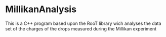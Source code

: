 # MillikanAnalysis
This is a C++ program based upon the RooT library wich analyses the data set of the charges of the drops measured during the Millikan experiment
